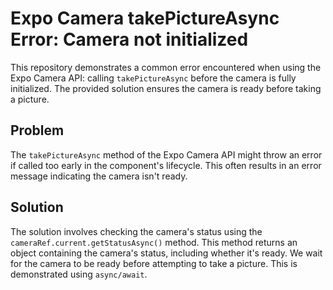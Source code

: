 # Expo Camera takePictureAsync Error: Camera not initialized

This repository demonstrates a common error encountered when using the Expo Camera API: calling `takePictureAsync` before the camera is fully initialized.  The provided solution ensures the camera is ready before taking a picture.

## Problem

The `takePictureAsync` method of the Expo Camera API might throw an error if called too early in the component's lifecycle.  This often results in an error message indicating the camera isn't ready.

## Solution

The solution involves checking the camera's status using the `cameraRef.current.getStatusAsync()` method.  This method returns an object containing the camera's status, including whether it's ready.  We wait for the camera to be ready before attempting to take a picture. This is demonstrated using `async/await`.